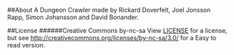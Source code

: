 ##About
A Dungeon Crawler made by Rickard Doverfelt, Joel Jonsson Rapp, Simon Johansson and David Bonander.

##License
######Creative Commons by-nc-sa
View [LICENSE](https://github.com/solvillan/dungeonCrawler/blob/master/LICENSE.md) for a license,
but see http://creativecommons.org/licenses/by-nc-sa/3.0/ for a Easy to read version.

